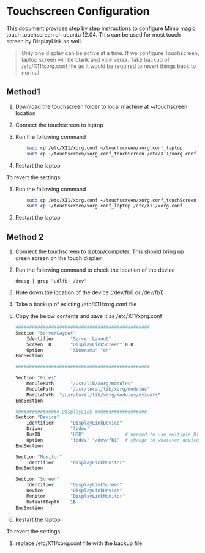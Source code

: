 Touchscreen Configuration
=======

This document provides step by step instructions to configure Mimo magic touch touchscreen on ubuntu 12.04. This can be used for most touch screen by DisplayLink as well. 

>Only one display can be active at a time. If we configure Touchscreen, laptop screen will be blank and vice versa.
>Take backup of /etc/X11/xorg.conf file as it would be required to revert things back to normal


Method1
------

1. Download the touchscreen folder to local machine at ~/touchscreen location 
2. Connect the touchscreen to laptop
3. Run the following command
    
    ```sh
        sudo cp /etc/X11/xorg.conf ~/touchscreen/xorg.conf_laptop 
        sudo cp ~/touchscreen/xorg.conf_touchScreen /etc/X11/xorg.conf
    ```
4. Restart the laptop 

To revert the settings:
1. Run the following command
    
    ```sh
        sudo cp /etc/X11/xorg.conf ~/touchscreen/xorg.conf_touchScreen 
        sudo cp ~/touchscreen/xorg.conf_laptop /etc/X11/xorg.conf
    ```
2. Restart the laptop 


Method 2
-------
1. Connect the touchscreen to laptop/computer. This should bring up green screen on the touch display.

2. Run the following command to check the location of the device

   ```
   dmesg | grep "udlfb: /dev" 
   ```
3. Note down the location of the device (/dev/fb0 or /dev/fb1)
4. Take a backup of existing /etc/X11/xorg.conf file
5. Copy the below contents and save it as /etc/X11/xorg.conf

    ```sh
    #################################################
    Section "ServerLayout"
        Identifier      "Server Layout"
        Screen  0       "DisplayLinkScreen" 0 0
        Option          "Xinerama" "on"
    EndSection

    #################################################

    Section "Files"
        ModulePath      "/usr/lib/xorg/modules"
        ModulePath      "/usr/local/lib/xorg/modules"
        ModulePath	"/usr/local/lib/xorg/modules/drivers"
    EndSection

    ################ DisplayLink ###################
    Section "Device"
        Identifier      "DisplayLinkDevice"
        Driver          "fbdev" 
        BusID           "USB"               # needed to use multiple DisplayLink devices 
        Option          "fbdev" "/dev/fb1"  # change to whatever device you want to use
    EndSection
 
    Section "Monitor"
        Identifier      "DisplayLinkMonitor"
    EndSection
 
    Section "Screen"
        Identifier      "DisplayLinkScreen"
        Device          "DisplayLinkDevice"
        Monitor         "DisplayLinkMonitor"
        DefaultDepth    16
    EndSection
    ```
6. Restart the laptop


To revert the settings:

1. replace /etc/X11/xorg.conf file with the backup file
